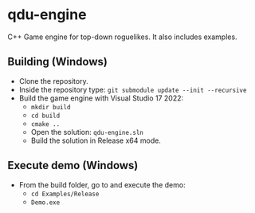 # qdu-engine

C++ Game engine for top-down roguelikes. It also includes examples.

## Building (Windows)

- Clone the repository.
- Inside the repository type: `git submodule update --init --recursive`
- Build the game engine with Visual Studio 17 2022:
  - `mkdir build`
  - `cd build`
  - `cmake ..`
  - Open the solution: `qdu-engine.sln`
  - Build the solution in Release x64 mode.
  
## Execute demo (Windows)

- From the build folder, go to and execute the demo:
  - `cd Examples/Release`
  - `Demo.exe`